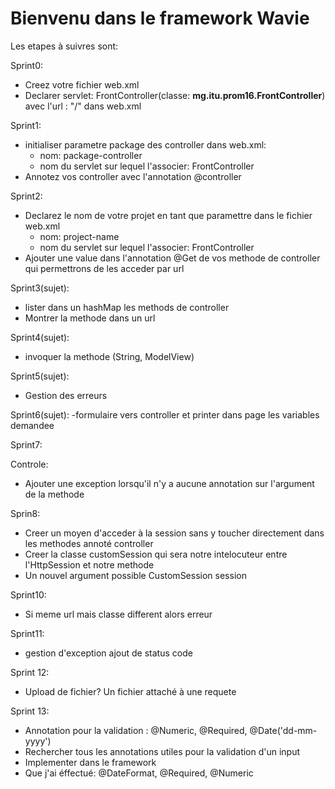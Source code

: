 # Bienvenu dans le framework Wavie

Les etapes à suivres sont:

Sprint0:
- Creez votre fichier web.xml
- Declarer servlet: FrontController(classe: **mg.itu.prom16.FrontController**) avec l'url : "/" dans web.xml

Sprint1:
- initialiser parametre package des controller dans web.xml:
    - nom: package-controller
    - nom du servlet sur lequel l'associer: FrontController
- Annotez vos controller avec l'annotation @controller

Sprint2:
- Declarez le nom de votre projet en tant que paramettre dans le fichier web.xml
  - nom: project-name
  - nom du servlet sur lequel l'associer: FrontController
- Ajouter une value dans l'annotation @Get de vos methode de controller qui permettrons de les acceder par url

Sprint3(sujet):
- lister dans un hashMap les methods de controller
- Montrer la methode dans un url

Sprint4(sujet):
- invoquer la methode (String, ModelView)

Sprint5(sujet):
- Gestion des erreurs

Sprint6(sujet):
-formulaire vers controller et printer dans page les variables demandee

Sprint7:

Controle:
- Ajouter une exception lorsqu'il n'y a aucune annotation sur l'argument de la methode

Sprin8:
- Creer un moyen d'acceder à la session sans y toucher directement dans les methodes annoté controller
- Creer la classe customSession qui sera notre intelocuteur entre l'HttpSession et notre methode
- Un nouvel argument possible CustomSession session

Sprint10:
- Si meme url mais classe different alors erreur

Sprint11:
- gestion d'exception ajout de status code

Sprint 12:
- Upload de fichier?
Un fichier attaché à une requete

Sprint 13:
- Annotation pour la validation : @Numeric, @Required, @Date('dd-mm-yyyy')
- Rechercher tous les annotations utiles pour la validation d'un input
- Implementer dans le framework
- Que j'ai éffectué: @DateFormat, @Required, @Numeric 